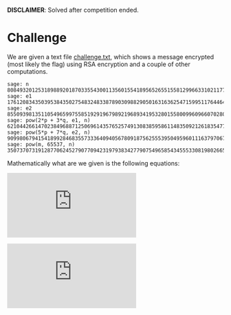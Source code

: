 **DISCLAIMER**: Solved after competition ended.

# Challenge

We are given a text file [challenge.txt](./challenge.txt), which shows a message encrypted (most likely the flag) using RSA encryption and a couple of other computations.

```
sage: n
808493201253189889201870335543001135601554189565265515581299663310211777902538379504356224725568544299684762515298676864780234841305269234586977253698801983902702103720999490643296577224887200359679776298145742186594264184012564477263982070542179129719002846743110253588184709450192861516287258530229754571
sage: e1
1761208343503953843502754832483387890309882905016316362547159951176446446095631394250857857055597269706126624665037550324
sage: e2
855093981351105496599755851929196798921968934195328015580099609660702808256223761150292012944728436937787478856194680752
sage: pow(2*p + 3*q, e1, n)
621044266147023849688712506961435765257491308385958611483509212618354776698754113885283380553472029250381909907101400049593093179868197375351718991759160964170206380464029283789532602060341104218687078771319613484987463843848774508968091261333459191715433931164437366476062407396306790590847798240200479849
sage: pow(5*p + 7*q, e2, n)
90998067941541899284683557333640940567809187562555395049596011163797067246907962672557779206183953599317295527901879872677690677734228027852200315412211302749650000923216358820727388855976845209110338837949758874186131529586510244661623437225211502919198181138808456630705718961082655889960517754937606840
sage: pow(m, 65537, n)
350737073191287706245279077094231979383427790754965854345553308198026655242414098616160740809345373227967386631019166444200059217617767145638212921332649998355366471855362243913815961350928202877514312334160636449875324797999398782867956099814177529874805245928396620574131989901122269013123245826472838285
```

Mathematically what are we given is the following equations:

![equation](https://latex.codecogs.com/gif.latex?%282p&plus;3q%29%5E%7Be1%7D%20%5Cmod%20n)

![equation](https://latex.codecogs.com/gif.latex?%285p&plus;7q%29%5E%7Be2%7D%20%5Cmod%20n)

